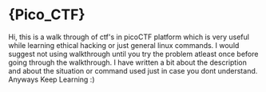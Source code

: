 # {Pico_CTF}
Hi, this is a walk through of ctf's in picoCTF platform which is very useful while learning ethical hacking or just general linux commands.
I would suggest not using walkthrough until you try the problem atleast once before going through the walkthrough.
I have written a bit about the description and about the situation or command used just in case you dont understand.
Anyways Keep Learning :)